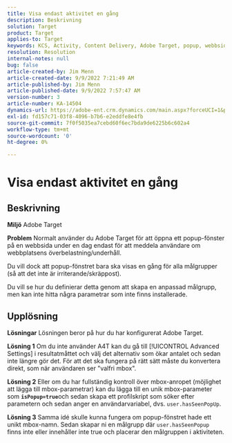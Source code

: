 ```yaml
---
title: Visa endast aktivitet en gång
description: Beskrivning
solution: Target
product: Target
applies-to: Target
keywords: KCS, Activity, Content Delivery, Adobe Target, popup, webbsida, display, once
resolution: Resolution
internal-notes: null
bug: false
article-created-by: Jim Menn
article-created-date: 9/9/2022 7:21:49 AM
article-published-by: Jim Menn
article-published-date: 9/9/2022 7:57:47 AM
version-number: 3
article-number: KA-14504
dynamics-url: https://adobe-ent.crm.dynamics.com/main.aspx?forceUCI=1&pagetype=entityrecord&etn=knowledgearticle&id=da1c420f-1030-ed11-9db1-0022480866ad
exl-id: fd157c71-03f8-4096-b7b6-e2eddfe8e4fb
source-git-commit: 7f0f5035ea7cebd60f6ec7bda9de6225b6c602a4
workflow-type: tm+mt
source-wordcount: '0'
ht-degree: 0%

---
```


# Visa endast aktivitet en gång

## Beskrivning


<b>Miljö</b>
Adobe Target

<b>Problem</b>
Normalt använder du Adobe Target för att öppna ett popup-fönster på en webbsida under en dag endast för att meddela användare om webbplatsens överbelastning/underhåll.

Du vill dock att popup-fönstret bara ska visas en gång för alla målgrupper (så att det inte är irriterande/skräppost).

Du vill se hur du definierar detta genom att skapa en anpassad målgrupp, men kan inte hitta några parametrar som inte finns installerade.


## Upplösning


<b>Lösningar</b>
Lösningen beror på hur du har konfigurerat Adobe Target.

<b>Lösning 1</b>
Om du inte använder A4T kan du gå till [!UICONTROL Advanced Settings] i resultatmåttet och välj det alternativ som ökar antalet och sedan inte längre gör det. För att det ska fungera på rätt sätt måste du konvertera direkt, som när användaren ser &quot;valfri mbox&quot;.

<b>Lösning 2</b>
Eller om du har fullständig kontroll över mbox-anropet (möjlighet att lägga till mbox-parametrar) kan du lägga till en unik mbox-parameter som <b>`isPopup=true`</b>och sedan skapa ett profilskript som söker efter parametern och sedan anger en användarvariabel, dvs. `user.hasSeenPopUp`.

<b>Lösning 3</b>
Samma idé skulle kunna fungera om popup-fönstret hade ett unikt mbox-namn.
Sedan skapar ni en målgrupp där `user.hasSeenPopup` finns inte eller innehåller inte true och placerar den målgruppen i aktiviteten.
